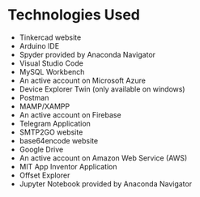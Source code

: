 # Technologies Used

- Tinkercad website
- Arduino IDE
- Spyder provided by Anaconda Navigator
- Visual Studio Code
- MySQL Workbench
- An active account on Microsoft Azure
- Device Explorer Twin (only available on windows)
- Postman
- MAMP/XAMPP
- An active account on Firebase 
- Telegram Application
- SMTP2GO website
- base64encode website
- Google Drive
- An active account on Amazon Web Service (AWS)
- MIT App Inventor Application
- Offset Explorer
- Jupyter Notebook provided by Anaconda Navigator
